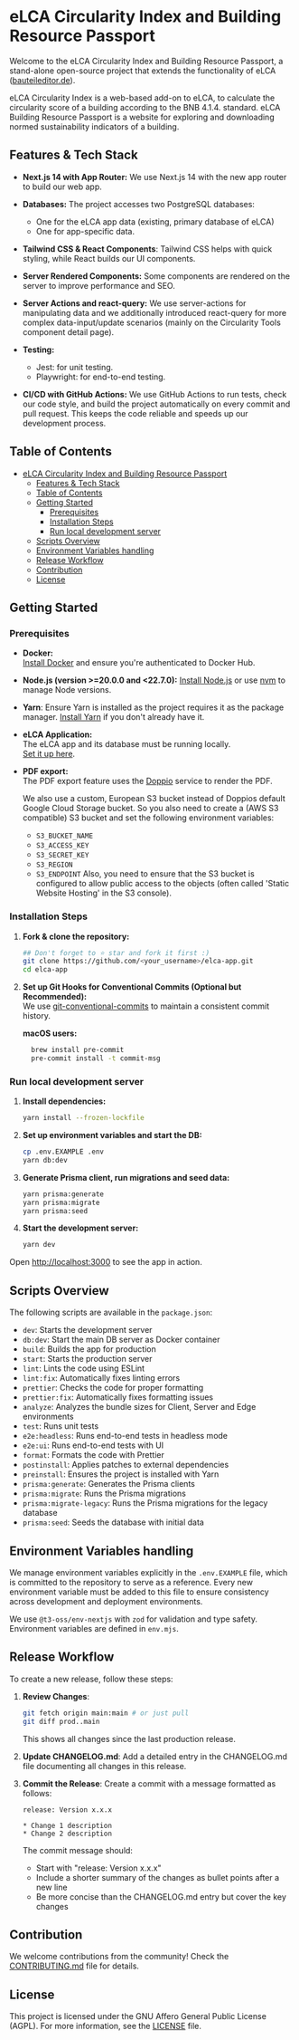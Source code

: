 # eLCA Circularity Index and Building Resource Passport

Welcome to the eLCA Circularity Index and Building Resource Passport, a stand-alone open-source project that extends the functionality of eLCA ([bauteileditor.de](https://www.bauteileditor.de)).

eLCA Circularity Index is a web-based add-on to eLCA, to calculate the circularity score of a building according to the BNB 4.1.4. standard. eLCA Building Resource Passport is a website for exploring and downloading normed sustainability indicators of a building.

## Features & Tech Stack

- **Next.js 14 with App Router:**
  We use Next.js 14 with the new app router to build our web app.

- **Databases:** The project accesses two PostgreSQL databases:
  - One for the eLCA app data (existing, primary database of eLCA)
  - One for app-specific data.
- **Tailwind CSS & React Components**: Tailwind CSS helps with quick styling, while React builds our UI components.

- **Server Rendered Components:** Some components are rendered on the server to improve performance and SEO.
- **Server Actions and react-query:** We use server-actions for manipulating data and we additionally introduced react-query for more complex data-input/update scenarios (mainly on the Circularity Tools component detail page).

- **Testing:**

  - Jest: for unit testing.
  - Playwright: for end-to-end testing.

- **CI/CD with GitHub Actions:** We use GitHub Actions to run tests, check our code style, and build the project automatically on every commit and pull request. This keeps the code reliable and speeds up our development process.

## Table of Contents

- [eLCA Circularity Index and Building Resource Passport](#elca-circularity-index-and-building-resource-passport)
  - [Features & Tech Stack](#features--tech-stack)
  - [Table of Contents](#table-of-contents)
  - [Getting Started](#getting-started)
    - [Prerequisites](#prerequisites)
    - [Installation Steps](#installation-steps)
    - [Run local development server](#run-local-development-server)
  - [Scripts Overview](#scripts-overview)
  - [Environment Variables handling](#environment-variables-handling)
  - [Release Workflow](#release-workflow)
  - [Contribution](#contribution)
  - [License](#license)

## Getting Started

### Prerequisites

- **Docker:**  
  [Install Docker](https://docs.docker.com/get-docker/) and ensure you're authenticated to Docker Hub.

- **Node.js (version >=20.0.0 and <22.7.0):**
  [Install Node.js](https://nodejs.org/en/download/) or use [nvm](https://github.com/nvm-sh/nvm) to manage Node versions.

- **Yarn**:
  Ensure Yarn is installed as the project requires it as the package manager. [Install Yarn](https://classic.yarnpkg.com/lang/en/docs/install) if you don't already have it.

- **eLCA Application:**  
  The eLCA app and its database must be running locally.  
  [Set it up here](https://github.com/n3xtcoder/elca-beibob-elca?tab=readme-ov-file#getting-started).

- **PDF export:**  
  The PDF export feature uses the [Doppio](https://doppio.sh/) service to render the PDF.

  We also use a custom, European S3 bucket instead of Doppios default Google Cloud Storage bucket.
  So you also need to create a (AWS S3 compatible) S3 bucket and set the following environment variables:

  - `S3_BUCKET_NAME`
  - `S3_ACCESS_KEY`
  - `S3_SECRET_KEY`
  - `S3_REGION`
  - `S3_ENDPOINT`
    Also, you need to ensure that the S3 bucket is configured to allow public access to the objects (often called 'Static Website Hosting' in the S3 console).

### Installation Steps

1. **Fork & clone the repository:**

   ```bash
   ## Don't forget to ⭐ star and fork it first :)
   git clone https://github.com/<your_username>/elca-app.git
   cd elca-app
   ```

2. **Set up Git Hooks for Conventional Commits (Optional but Recommended):**  
   We use [git-conventional-commits](https://github.com/qoomon/git-conventional-commits) to maintain a consistent commit history.

   **macOS users:**

   ```sh
     brew install pre-commit
     pre-commit install -t commit-msg
   ```

### Run local development server

1. **Install dependencies:**

   ```bash
   yarn install --frozen-lockfile
   ```

2. **Set up environment variables and start the DB:**

   ```bash
   cp .env.EXAMPLE .env
   yarn db:dev
   ```

3. **Generate Prisma client, run migrations and seed data:**

   ```bash
   yarn prisma:generate
   yarn prisma:migrate
   yarn prisma:seed
   ```

4. **Start the development server:**

   ```bash
   yarn dev
   ```

Open [http://localhost:3000](http://localhost:3000) to see the app in action.

## Scripts Overview

The following scripts are available in the `package.json`:

- `dev`: Starts the development server
- `db:dev`: Start the main DB server as Docker container
- `build`: Builds the app for production
- `start`: Starts the production server
- `lint`: Lints the code using ESLint
- `lint:fix`: Automatically fixes linting errors
- `prettier`: Checks the code for proper formatting
- `prettier:fix`: Automatically fixes formatting issues
- `analyze`: Analyzes the bundle sizes for Client, Server and Edge environments
- `test`: Runs unit tests
- `e2e:headless`: Runs end-to-end tests in headless mode
- `e2e:ui`: Runs end-to-end tests with UI
- `format`: Formats the code with Prettier
- `postinstall`: Applies patches to external dependencies
- `preinstall`: Ensures the project is installed with Yarn
- `prisma:generate`: Generates the Prisma clients
- `prisma:migrate`: Runs the Prisma migrations
- `prisma:migrate-legacy`: Runs the Prisma migrations for the legacy database
- `prisma:seed`: Seeds the database with initial data

## Environment Variables handling

We manage environment variables explicitly in the `.env.EXAMPLE` file, which is committed to the repository to serve as a reference. Every new environment variable must be added to this file to ensure consistency across development and deployment environments.

We use `@t3-oss/env-nextjs` with `zod` for validation and type safety. Environment variables are defined in `env.mjs`.

## Release Workflow

To create a new release, follow these steps:

1. **Review Changes**:

   ```bash
   git fetch origin main:main # or just pull
   git diff prod..main
   ```

   This shows all changes since the last production release.

2. **Update CHANGELOG.md**:
   Add a detailed entry in the CHANGELOG.md file documenting all changes in this release.

3. **Commit the Release**:
   Create a commit with a message formatted as follows:

   ```
   release: Version x.x.x

   * Change 1 description
   * Change 2 description
   ```

   The commit message should:

   - Start with "release: Version x.x.x"
   - Include a shorter summary of the changes as bullet points after a new line
   - Be more concise than the CHANGELOG.md entry but cover the key changes

## Contribution

We welcome contributions from the community! Check the [CONTRIBUTING.md](./CONTRIBUTING.md) file for details.

## License

This project is licensed under the GNU Affero General Public License (AGPL). For more information, see the [LICENSE](./LICENSE) file.
